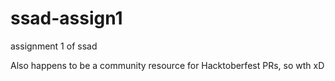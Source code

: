 # ssad-assign1
assignment 1 of ssad

Also happens to be a community resource for Hacktoberfest PRs, so wth xD
